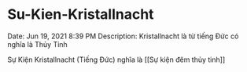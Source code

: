 # Su-Kien-Kristallnacht

Date: Jun 19, 2021 8:39 PM
Description: Kristallnacht là từ tiếng Đức có nghĩa là Thủy Tinh

Sự Kiện Kristallnacht (Tiếng Đức) nghĩa là [[Sự kiện đêm thủy tinh]]